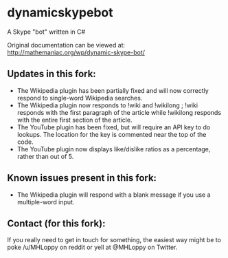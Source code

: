 # dynamicskypebot
A Skype "bot" written in C#

Original documentation can be viewed at: http://mathemaniac.org/wp/dynamic-skype-bot/

## Updates in this fork:
* The Wikipedia plugin has been partially fixed and will now correctly respond to single-word Wikipedia searches.
* The Wikipedia plugin now responds to !wiki <word> and !wikilong <word>; !wiki responds with the first paragraph of  the article while !wikilong responds with the entire first section of the article.
* The YouTube plugin has been fixed, but will require an API key to do lookups. The location for the key is commented near the top of the code.
* The YouTube plugin now displays like/dislike ratios as a percentage, rather than out of 5.

## Known issues present in this fork:
* The Wikipedia plugin will respond with a blank message if  you use a multiple-word input.

## Contact (for this fork):
If you really need to get in touch for something, the easiest way might be to poke /u/MHLoppy on reddit or yell at @MHLoppy on Twitter.
